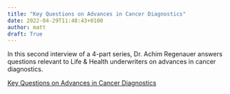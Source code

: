```yaml
---
title: "Key Questions on Advances in Cancer Diagnostics"
date: 2022-04-29T11:48:43+0100
author: matt
draft: True
---
```

In this second interview of a 4-part series, Dr. Achim Regenauer answers questions relevant to Life & Health underwriters on advances in cancer diagnostics.

[ Key Questions on Advances in Cancer Diagnostics ]( https://www.partnerre.com/opinions_research/key-questions-on-advances-in-cancer-diagnostics/ )
